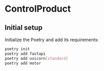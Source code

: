 # ControlProduct
## Initial setup

Initialize the Poetry and add its requirements:

```bash
poetry init
poetry add fastapi
poetry add uvicorn[standard]
poetry add motor
```